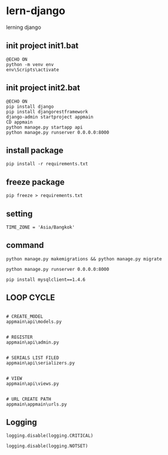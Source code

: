# lern-django
lerning django

## init project init1.bat

````
@ECHO ON 
python -m venv env
env\Scripts\activate
````

## init project init2.bat

````
@ECHO ON
pip install django
pip install djangorestframework
django-admin startproject appmain
CD appmain
python manage.py startapp api
python manage.py runserver 0.0.0.0:8000

````

## install package
````
pip install -r requirements.txt
````

## freeze package
````
pip freeze > requirements.txt
````

## setting 
````
TIME_ZONE = 'Asia/Bangkok'
````


## command 
````
python manage.py makemigrations && python manage.py migrate

python manage.py runserver 0.0.0.0:8000

pip install mysqlclient==1.4.6
````


## LOOP CYCLE

````

# CREATE_MODEL
appmain\api\models.py


# REGISTER 
appmain\api\admin.py


# SERIALS LIST FILED
appmain\api\serializers.py


# VIEW
appmain\api\views.py


# URL CREATE PATH 
appmain\appmain\urls.py
````


## Logging
````
logging.disable(logging.CRITICAL)

logging.disable(logging.NOTSET)
````
